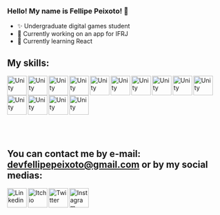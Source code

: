 ### Hello! My name is Fellipe Peixoto! 👋

- ✨ Undergraduate digital games student
- 🔭 Currently working on an app for IFRJ
- 🌱 Currently learning React

## My skills:
<img align="left" alt="Unity" width="45px" src="https://img.icons8.com/ios-filled/50/000000/unity.png" />
<img align="left" alt="Unity" width="45px" src="https://img.icons8.com/color/48/000000/blender-3d.png" />
<img align="left" alt="Unity" width="45px" src="https://img.icons8.com/fluent/48/000000/adobe-photoshop.png" />
<img align="left" alt="Unity" width="45px" src="https://img.icons8.com/color/48/000000/adobe-illustrator.png" />
<img align="left" alt="Unity" width="45px" src="https://encrypted-tbn0.gstatic.com/images?q=tbn%3AANd9GcTi5OVU8HeSbbz0KO-wS6axcmw-UgqKcvPP-w&usqp=CAU" />
<img align="left" alt="Unity" width="45px" src="https://dashboard.snapcraft.io/site_media/appmedia/2018/03/rsz_android_studio_icon.png" />
<img align="left" alt="Unity" width="45px" src="https://img.icons8.com/color/48/000000/git.png" />
<img align="left" alt="Unity" width="45px" src="https://api.nuget.org/v3-flatcontainer/microsoft.playfab.playfabparty.cpp.windows/1.4.13/icon" />
<img align="left" alt="Unity" width="45px" src="https://external-preview.redd.it/zozIIdfaV-0jAbkp29a8P8DVWoZGTNCOd3-BGTWw474.jpg?auto=webp&s=72c7e7cb7073f21993b4692934f879b4b578529e" />
<img align="left" alt="Unity" width="45px" src="https://img.icons8.com/color/48/000000/google-firebase-console.png" />
<img align="left" alt="Unity" width="45px" src="https://img.icons8.com/color/48/000000/c-programming.png" />
<img align="left" alt="Unity" width="45px" src="https://img.icons8.com/ios-filled/50/000000/c-sharp-logo.png" />
<img align="left" alt="Unity" width="45px" src="https://img.icons8.com/color/48/000000/javascript.png" />
<img align="center" alt="Unity" width="45px" src="https://img.icons8.com/color/48/000000/java-coffee-cup-logo.png" />

<br /><br />

## You can contact me by e-mail: devfellipepeixoto@gmail.com or by my social medias:

[<img align="left" alt="Linkedin" width="45px" src="https://img.icons8.com/cute-clipart/64/000000/linkedin.png" />][linkedin]
[<img align="left" alt="Itch io" width="45px" src="https://img.icons8.com/dusk/64/000000/itch-io.png" />][itchio]
[<img align="left" alt="Twitter" width="45px" src="https://img.icons8.com/color/48/000000/twitter-squared.png" />][twitter]
[<img align="left" alt="Instagram" width="45px" src="https://img.icons8.com/cute-clipart/64/000000/instagram-new.png" />][instagram]

[linkedin]: https://www.linkedin.com/in/fellipepeixoto/
[twitter]: https://twitter.com/lipeoto
[itchio]: https://fellipepeixoto.itch.io
[instagram]: https://www.instagram.com/lipeoto/
